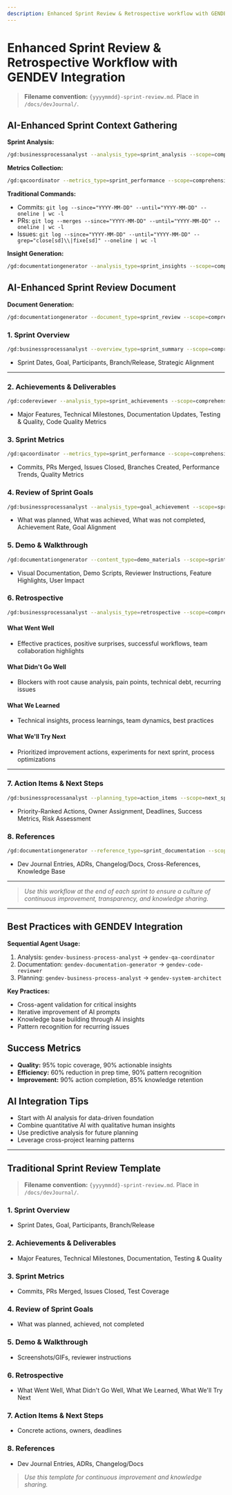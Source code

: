 ```yaml
---
description: Enhanced Sprint Review & Retrospective workflow with GENDEV agent integration.
---
```


# Enhanced Sprint Review & Retrospective Workflow with GENDEV Integration

> **Filename convention:** `{yyyymmdd}-sprint-review.md`. Place in `/docs/devJournal/`.

## AI-Enhanced Sprint Context Gathering

**Sprint Analysis:**
```bash
/gd:businessprocessanalyst --analysis_type=sprint_analysis --scope=comprehensive --focus=performance_insights
```

**Metrics Collection:**
```bash
/gd:qacoordinator --metrics_type=sprint_performance --scope=comprehensive --focus=quantitative_analysis
```

**Traditional Commands:**
- Commits: `git log --since="YYYY-MM-DD" --until="YYYY-MM-DD" --oneline | wc -l`
- PRs: `git log --merges --since="YYYY-MM-DD" --until="YYYY-MM-DD" --oneline | wc -l`
- Issues: `git log --since="YYYY-MM-DD" --until="YYYY-MM-DD" --grep="close[sd]\\|fixe[sd]" --oneline | wc -l`

**Insight Generation:**
```bash
/gd:documentationgenerator --analysis_type=sprint_insights --scope=comprehensive --focus=learning_extraction
```

## AI-Enhanced Sprint Review Document

**Document Generation:**
```bash
/gd:documentationgenerator --document_type=sprint_review --scope=comprehensive --focus=structured_analysis
```

### 1. Sprint Overview
```bash
/gd:businessprocessanalyst --overview_type=sprint_summary --scope=comprehensive --focus=strategic_alignment
```
- Sprint Dates, Goal, Participants, Branch/Release, Strategic Alignment

---

### 2. Achievements & Deliverables
```bash
/gd:codereviewer --analysis_type=sprint_achievements --scope=comprehensive --focus=deliverable_assessment
```
- Major Features, Technical Milestones, Documentation Updates, Testing & Quality, Code Quality Metrics

### 3. Sprint Metrics
```bash
/gd:qacoordinator --metrics_type=sprint_performance --scope=comprehensive --focus=trend_analysis
```
- Commits, PRs Merged, Issues Closed, Branches Created, Performance Trends, Quality Metrics

### 4. Review of Sprint Goals
```bash
/gd:businessprocessanalyst --analysis_type=goal_achievement --scope=sprint_objectives --focus=completion_assessment
```
- What was planned, What was achieved, What was not completed, Achievement Rate, Goal Alignment

### 5. Demo & Walkthrough
```bash
/gd:documentationgenerator --content_type=demo_materials --scope=sprint_deliverables --focus=user_experience
```
- Visual Documentation, Demo Scripts, Reviewer Instructions, Feature Highlights, User Impact

### 6. Retrospective
```bash
/gd:businessprocessanalyst --analysis_type=retrospective --scope=comprehensive --focus=continuous_improvement
```

#### What Went Well
- Effective practices, positive surprises, successful workflows, team collaboration highlights

#### What Didn't Go Well
- Blockers with root cause analysis, pain points, technical debt, recurring issues

#### What We Learned
- Technical insights, process learnings, team dynamics, best practices

#### What We'll Try Next
- Prioritized improvement actions, experiments for next sprint, process optimizations

---

### 7. Action Items & Next Steps
```bash
/gd:businessprocessanalyst --planning_type=action_items --scope=next_sprint --focus=strategic_priorities
```
- Priority-Ranked Actions, Owner Assignment, Deadlines, Success Metrics, Risk Assessment

### 8. References
```bash
/gd:documentationgenerator --reference_type=sprint_documentation --scope=comprehensive --focus=cross_linking
```
- Dev Journal Entries, ADRs, Changelog/Docs, Cross-References, Knowledge Base

---

> _Use this workflow at the end of each sprint to ensure a culture of continuous improvement, transparency, and knowledge sharing._

---

## Best Practices with GENDEV Integration

**Sequential Agent Usage:**
1. Analysis: `gendev-business-process-analyst` → `gendev-qa-coordinator`
2. Documentation: `gendev-documentation-generator` → `gendev-code-reviewer`
3. Planning: `gendev-business-process-analyst` → `gendev-system-architect`

**Key Practices:**
- Cross-agent validation for critical insights
- Iterative improvement of AI prompts
- Knowledge base building through AI insights
- Pattern recognition for recurring issues

## Success Metrics
- **Quality:** 95% topic coverage, 90% actionable insights
- **Efficiency:** 60% reduction in prep time, 90% pattern recognition
- **Improvement:** 90% action completion, 85% knowledge retention

## AI Integration Tips
- Start with AI analysis for data-driven foundation
- Combine quantitative AI with qualitative human insights
- Use predictive analysis for future planning
- Leverage cross-project learning patterns

---

## Traditional Sprint Review Template

> **Filename convention:** `{yyyymmdd}-sprint-review.md`. Place in `/docs/devJournal/`.

### 1. Sprint Overview
- Sprint Dates, Goal, Participants, Branch/Release

### 2. Achievements & Deliverables
- Major Features, Technical Milestones, Documentation, Testing & Quality

### 3. Sprint Metrics
- Commits, PRs Merged, Issues Closed, Test Coverage

### 4. Review of Sprint Goals
- What was planned, achieved, not completed

### 5. Demo & Walkthrough
- Screenshots/GIFs, reviewer instructions

### 6. Retrospective
- What Went Well, What Didn't Go Well, What We Learned, What We'll Try Next

### 7. Action Items & Next Steps
- Concrete actions, owners, deadlines

### 8. References
- Dev Journal Entries, ADRs, Changelog/Docs

> _Use this template for continuous improvement and knowledge sharing._
